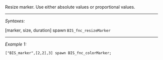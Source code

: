 Resize marker. Use either absolute values or proportional values.


---
*Syntaxes:*

[marker, size, duration] spawn `BIS_fnc_resizeMarker`

---
*Example 1:*

```sqf
["BIS_marker",[2,2],3] spawn BIS_fnc_colorMarker;
```